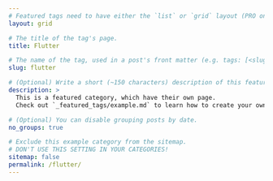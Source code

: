 ```yaml
---
# Featured tags need to have either the `list` or `grid` layout (PRO only).
layout: grid

# The title of the tag's page.
title: Flutter

# The name of the tag, used in a post's front matter (e.g. tags: [<slug>]).
slug: flutter

# (Optional) Write a short (~150 characters) description of this featured tag.
description: >
  This is a featured category, which have their own page.
  Check out `_featured_tags/example.md` to learn how to create your own.

# (Optional) You can disable grouping posts by date.
no_groups: true

# Exclude this example category from the sitemap.
# DON'T USE THIS SETTING IN YOUR CATEGORIES!
sitemap: false
permalink: /flutter/
---
```


